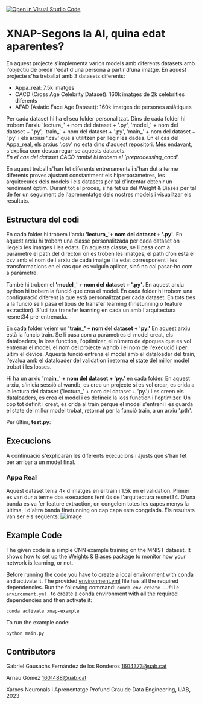[![Open in Visual Studio Code](https://classroom.github.com/assets/open-in-vscode-718a45dd9cf7e7f842a935f5ebbe5719a5e09af4491e668f4dbf3b35d5cca122.svg)](https://classroom.github.com/online_ide?assignment_repo_id=11122274&assignment_repo_type=AssignmentRepo)
# XNAP-Segons la AI, quina edat aparentes?
En aquest projecte s'implementa varios models amb diferents datasets amb l'objectiu de predir l'edat d'una persona a partir d'una imatge. En aquest projecte s'ha treballat amb 3 datasets diferents:
- Appa_real: 7.5k imatges
- CACD (Cross Age Celebrity Dataset): 160k imatges de 2k celebrities diferents
- AFAD (Asiatic Face Age Dataset): 160k imatges de persones asiàtiques

Per cada dataset hi ha el seu folder personalitzat. Dins de cada folder hi trobem l'arxiu 'lectura_' + nom del dataset + '.py', 'model_' + nom del dataset + '.py', 'train_' + nom del dataset + '.py', 'main_' + nom del dataset + '.py' i els arxius '.csv' que s'utilitzen per llegir les dades. En el cas del Appa_real, els arxius '.csv' no esta dins d'aquest repositori. Més endavant, s'explica com descarregar-se aquests datasets.     
  *En el cas del dataset CACD també hi trobem el 'preprocessing_cacd'.*

En aquest treball s'han fet diferents entrenaments i s'han dut a terme diferents proves ajustant constantment els hiperparàmetres, les arquitecures dels models i els datasets per tal d'intentar obtenir un rendiment óptim. Durant tot el procés, s'ha fet ús del Weight & Biases per tal de fer un seguiment de l'aprenentatge dels nostres models i visualitzar els resultats.

## Estructura del codi
En cada folder hi trobem l'arxiu **'lectura_'+ nom del dataset + '.py'**. En aquest arxiu hi trobem una classe personalitzada per cada dataset on llegeix les imatges i les edats. En aquesta classe, se li pasa com a paràmetre el path del directori on es troben les imatges, el path d'on esta el csv amb el nom de l'arxiu de cada imatge i la edat corresponent i les transformacions en el cas que es vulguin aplicar, sinó no cal pasar-ho com a paràmetre.

També hi trobem el **'model_' + nom del dataset + '.py'**. En aquest arxiu python hi trobem la funció que crea el model. En cada folder hi trobem una configuració diferent ja que està personalitzat per cada dataset. En tots tres a la funció se li pasa el tipus de transfer learning (finetunning o feature extraction). S'utilitza transfer learning en cada un amb l'arquitectura resnet34 pre-entrenada.

En cada folder veiem un **'train_' + nom del dataset + 'py.'** En aquest arxiu està la funcio train. Se li pasa com a paràmetres el model creat, els dataloaders, la loss function, l'optimizer, el número de époques que es vol entrenar el model, el nom del projecte wandb i el nom de l'execució i per últim el device. Aquesta funció entrena el model amb el dataloader del train, l'evalua amb el dataloader del validation i retorna el state del millor model trobat i les losses.

Hi ha un arxiu **'main_' + nom del dataset + 'py.'** en cada folder. En aquest arxiu, s'inicia sessió al wandb, es crea un projecte si es vol crear, es crida a la lectura del dataset ('lectura_' + nom del dataset + 'py.') i es creen els dataloaders, es crea el model i es defineix la loss function i l'optimizer. Un cop tot definit i creat, es crida al train perque el model s'entreni i es guarda el state del millor model trobat, retornat per la funció train, a un arxiu '.pth'.

Per últim, **test.py**:

## Execucions
A continuació s'explicaran les diferents execucions i ajusts que s'han fet per arribar a un model final.
### Appa Real
Aquest dataset tenia 4k d'imatges en el train i 1.5k en el validation. Primer es van dur a terme dos execucions fent ús de l'arquitectura resnet34. D'una banda es va fer feature extraction, on congelem totes les capes menys la última, i d'altra banda finetunning on cap capa esta congelada. Els resultats van ser els següents:
![image](https://github.com/DCC-UAB/xnap-project-ed_group_09/assets/101926010/22553b3b-90d3-4d2d-8312-f684dbe090d5)



## Example Code
The given code is a simple CNN example training on the MNIST dataset. It shows how to set up the [Weights & Biases](https://wandb.ai/site)  package to monitor how your network is learning, or not.

Before running the code you have to create a local environment with conda and activate it. The provided [environment.yml](https://github.com/DCC-UAB/XNAP-Project/environment.yml) file has all the required dependencies. Run the following command: ``conda env create --file environment.yml `` to create a conda environment with all the required dependencies and then activate it:
```
conda activate xnap-example
```

To run the example code:
```
python main.py
```



## Contributors

Gabriel Gausachs Fernández de los Ronderos      1604373@uab.cat

Arnau Gómez                              1601488@uab.cat


Xarxes Neuronals i Aprenentatge Profund
Grau de Data Engineering, 
UAB, 2023
